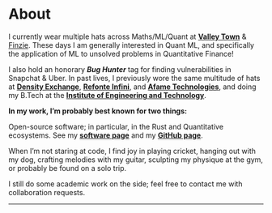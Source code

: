 # About
I currently wear multiple hats across Maths/ML/Quant at [**Valley Town**](https://valleytowncapital.com/) & [Finzie](https://www.getfinzie.com/). These days I am generally interested in Quant ML, and specifically the application of ML to unsolved problems in Quantitative Finance!

I also hold an honorary  **_Bug Hunter_**  tag for finding vulnerabilities in Snapchat & Uber. In past lives, I previously wore the same multitude of hats at [**Density Exchange**](https://density.exchange/), [**Refonte Infini**](https://www.refonteinfini.com/), and [**Afame Technologies**](https://afame.in/), and doing my B.Tech at the [**Institute of Engineering and Technology**](https://www.ietlucknow.ac.in/).

**In my work, I’m probably best known for two things:**

Open-source software; in particular, in the Rust and Quantitative ecosystems. See my [**software page**](https://arawn.live/) and my [**GitHub page**](https://github.com/Aditya-dom).

When I’m not staring at code, I find joy in playing cricket, hanging out with my dog, crafting melodies with my guitar, sculpting my physique at the gym, or probably be found on a solo trip.

I still do some academic work on the side; feel free to contact me with collaboration requests.

***